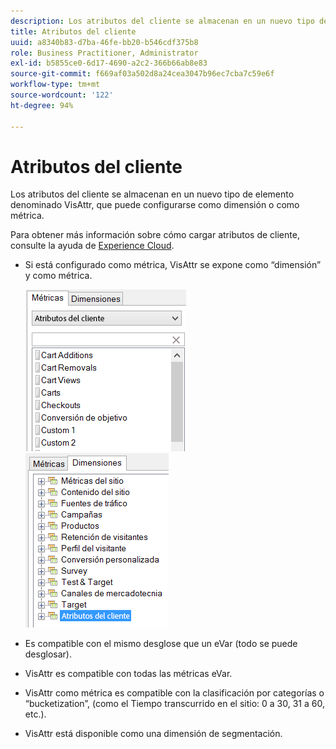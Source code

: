 ```yaml
---
description: Los atributos del cliente se almacenan en un nuevo tipo de elemento denominado VisAttr, que puede configurarse como dimensión o como métrica.
title: Atributos del cliente
uuid: a8340b83-d7ba-46fe-bb20-b546cdf375b8
role: Business Practitioner, Administrator
exl-id: b5855ce0-6d17-4690-a2c2-366b66ab8e83
source-git-commit: f669af03a502d8a24cea3047b96ec7cba7c59e6f
workflow-type: tm+mt
source-wordcount: '122'
ht-degree: 94%

---
```


# Atributos del cliente

Los atributos del cliente se almacenan en un nuevo tipo de elemento denominado VisAttr, que puede configurarse como dimensión o como métrica.

Para obtener más información sobre cómo cargar atributos de cliente, consulte la ayuda de [Experience Cloud](https://experienceleague.adobe.com/docs/core-services/interface/customer-attributes/attributes.html).

* Si está configurado como métrica, VisAttr se expone como “dimensión” y como métrica.

   ![](assets/ca_metrics.png) ![](assets/ca_dimension.png)

* Es compatible con el mismo desglose que un eVar (todo se puede desglosar).
* VisAttr es compatible con todas las métricas eVar.
* VisAttr como métrica es compatible con la clasificación por categorías o “bucketization”, (como el Tiempo transcurrido en el sitio: 0 a 30, 31 a 60, etc.).
* VisAttr está disponible como una dimensión de segmentación.
